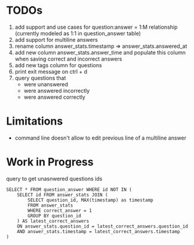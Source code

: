 # TODOs
1. add support and use cases for question:answer = 1:M relationship (currently modeled as 1:1 in question_answer table)
2. add support for multiline answers
3. rename column answer_stats.timestamp => answer_stats.answered_at
4. add new column answer_stats.answer_time and populate this column when saving correct and incorrect answers
5. add new tags column for questions
6. print exit message on ctrl + d
7. query questions that 
    - were unanswered
    - were answered incorrectly
    - were answered correctly
    
# Limitations
- command line doesn't allow to edit previous line of a multiline answer

# Work in Progress
query to get unasnwered questions ids
```
SELECT * FROM question_answer WHERE id NOT IN (
	SELECT id FROM answer_stats JOIN (
		SELECT question_id, MAX(timestamp) as timestamp
		FROM answer_stats 
		WHERE correct_answer = 1 
		GROUP BY question_id
	) AS latest_correct_answers 
	ON answer_stats.question_id = latest_correct_answers.question_id
	AND answer_stats.timestamp = latest_correct_answers.timestamp
)
```
